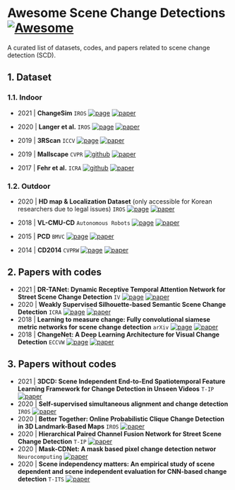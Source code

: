# Awesome Scene Change Detections [![Awesome](https://awesome.re/badge.svg)](https://awesome.re)
A curated list of datasets, codes, and papers related to scene change detection (SCD).

## 1. Dataset

### 1.1. Indoor
- 2021 | **ChangeSim** `IROS`
[![page](https://img.shields.io/badge/page-blue)](https://github.com/SAMMiCA/ChangeSim) 
[![paper](https://img.shields.io/badge/paper-red)](https://arxiv.org/pdf/2103.05368.pdf)

- 2020 | **Langer et al.** `IROS` 
[![page](https://img.shields.io/badge/page-blue)](https://www.acin.tuwien.ac.at/en/vision-for-robotics/software-tools/object-change-detection-dataset-of-indoor-environments/) 
[![paper](https://img.shields.io/badge/paper-red)](http://ras.papercept.net/images/temp/IROS/files/1295.pdf)

- 2019 | **3RScan** `ICCV`
[![page](https://img.shields.io/badge/page-blue)](https://github.com/WaldJohannaU/3RScan) 
[![paper](https://img.shields.io/badge/paper-red)](https://arxiv.org/pdf/1908.06109.pdf)

- 2019 | **Mallscape** `CVPR`
[![github](https://img.shields.io/badge/page-blue)](https://europe.naverlabs.com/blog/making-maps-evergreen/) 
[![paper](https://img.shields.io/badge/paper-red)](https://openaccess.thecvf.com/content_CVPR_2019/papers/Revaud_Did_It_Change_Learning_to_Detect_Point-Of-Interest_Changes_for_Proactive_CVPR_2019_paper.pdf)

- 2017 | **Fehr et al.** `ICRA`
[![github](https://img.shields.io/badge/page-blue)](https://github.com/ethz-asl/change_detection_ds) 
[![paper](https://img.shields.io/badge/paper-red)](https://www.researchgate.net/profile/Marius-Fehr/publication/318697735_TSDF-based_change_detection_for_consistent_long-term_dense_reconstruction_and_dynamic_object_discovery/links/59b52b4b458515a5b4937b68/TSDF-based-change-detection-for-consistent-long-term-dense-reconstruction-and-dynamic-object-discovery.pdf)


### 1.2. Outdoor

- 2020 | **HD map & Localization Dataset** (only accessible for Korean researchers due to legal issues)  `IROS`
[![page](https://img.shields.io/badge/googledrive-blue)](https://hdmap.naverlabs.com/dataset.html) 
[![paper](https://img.shields.io/badge/paper-red)](http://ras.papercept.net/images/temp/IROS/files/0934.pdf)

- 2018 | **VL-CMU-CD** `Autonomous Robots`
[![page](https://img.shields.io/badge/googledrive-blue)](https://drive.google.com/file/d/0B-IG2NONFdciOWY5QkQ3OUgwejQ/view?resourcekey=0-rEzCjPFmDFjt4UMWamV4Eg) 
[![paper](https://img.shields.io/badge/paper-red)](http://www.robesafe.com/personal/roberto.arroyo/docs/Alcantarilla16rss.pdf)

- 2015 | **PCD** `BMVC` 
[![page](https://img.shields.io/badge/page-blue)](https://kensakurada.github.io/pcd_dataset.html) 
[![paper](https://img.shields.io/badge/paper-red)](http://www.vision.is.tohoku.ac.jp/files/9814/3947/4830/71-Sakurada-BMVC15.pdf)

- 2014 | **CD2014** `CVPRW`
[![page](https://img.shields.io/badge/page-blue)](http://changedetection.net/) 
[![paper](https://img.shields.io/badge/paper-red)](https://ieeexplore.ieee.org/document/6238919?arnumber=6238919)

## 2. Papers with codes
- 2021 | **DR-TANet: Dynamic Receptive Temporal Attention Network for Street Scene Change Detection** `IV`
[![page](https://img.shields.io/badge/page-blue)](https://github.com/Herrccc/DR-TANet) 
[![paper](https://img.shields.io/badge/paper-red)](https://arxiv.org/abs/2103.00879)
- 2020 | **Weakly Supervised Silhouette-based Semantic Scene Change Detection** `ICRA`
[![page](https://img.shields.io/badge/page-blue)](https://github.com/kensakurada/sscdnet) 
[![paper](https://img.shields.io/badge/paper-red)](https://arxiv.org/abs/1811.11985)
- 2018 | **Learning to measure change: Fully convolutional siamese metric networks for scene change detection** `arXiv`
[![page](https://img.shields.io/badge/page-blue)](https://github.com/gmayday1997/SceneChangeDet) 
[![paper](https://img.shields.io/badge/paper-red)](https://arxiv.org/pdf/1810.09111.pdf)
- 2018 | **ChangeNet: A Deep Learning Architecture for Visual Change Detection** `ECCVW`
[![page](https://img.shields.io/badge/page-blue)](https://github.com/leonardoaraujosantos/ChangeNet) 
[![paper](https://img.shields.io/badge/paper-red)](https://openaccess.thecvf.com/content_ECCVW_2018/papers/11130/Varghese_ChangeNet_A_Deep_Learning_Architecture_for_Visual_Change_Detection_ECCVW_2018_paper.pdf)
## 3. Papers without codes
- 2021 | **3DCD: Scene Independent End-to-End Spatiotemporal Feature Learning Framework for Change Detection in Unseen Videos** `T-IP`
[![paper](https://img.shields.io/badge/paper-red)](https://ieeexplore.ieee.org/stamp/stamp.jsp?arnumber=9263106)
- 2020 | **Self-supervised simultaneous alignment and change detection** `IROS`
[![paper](https://img.shields.io/badge/paper-red)](http://ras.papercept.net/images/temp/IROS/files/1888.pdf)
- 2020 | **Better Together: Online Probabilistic Clique Change Detection in 3D Landmark-Based Maps** `IROS`
[![paper](https://img.shields.io/badge/paper-red)](http://ras.papercept.net/images/temp/IROS/files/2170.pdf)
- 2020 | **Hierarchical Paired Channel Fusion Network for Street Scene Change Detection** `T-IP`
[![paper](https://img.shields.io/badge/paper-red)](https://arxiv.org/abs/2010.09925)
- 2020 | **Mask-CDNet: A mask based pixel change detection networ** `Neurocomputing`
[![paper](https://img.shields.io/badge/paper-red)](https://www.sciencedirect.com/science/article/pii/S0925231219313979)
- 2020 | **Scene independency matters: An empirical study of scene dependent and scene independent evaluation for CNN-based change detection** `T-ITS`
[![paper](https://img.shields.io/badge/paper-red)](https://ieeexplore.ieee.org/abstract/document/9238403)
